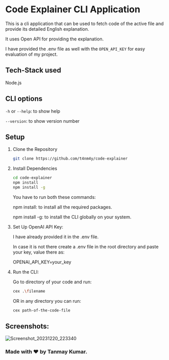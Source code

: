 
# Code Explainer CLI Application
This is a cli application that can be used to fetch code of the active file and provide its detailed English explanation.

It uses Open API for providing the explanation.

I have provided the .env file as well with the `OPEN_API_KEY` for easy evaluation of my project.

## Tech-Stack used
Node.js

## CLI options
`-h` or `--help`: to show help 

`--version`: to show version number

## Setup
1. Clone the Repository 
   ```bash
   git clone https://github.com/t4nm4y/code-explainer
   ```
2. Install Dependencies
   ```bash
   cd code-explainer
   npm install
   npm install -g
   ```
   You have to run both these commands:
   
   npm install: to install all the required packages.
   
   npm install -g: to install the CLI globally on your system.

4. Set Up OpenAI API Key:
   
   I have already provided it in the .env file.
   
   In case it is not there create a .env file in the root directory and paste your key, value there as:

    OPENAI_API_KEY=your_key

5. Run the CLI:
   
   Go to  directory of your code and run:
   ```bash
   cex .\filename
   ```
   OR in any directory you can run:
    ```bash
    cex path-of-the-code-file
    ```

## Screenshots:

![Screenshot_20231220_223340](https://github.com/t4nm4y/code-explainer/assets/88146479/5207d14e-34de-4b32-a066-ae89a6c30763)



### Made with ❤️ by Tanmay Kumar.

